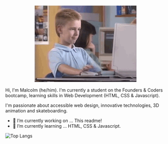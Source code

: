 <p align="center">
<img src="https://github.com/malcolmwilson8/malcolmwilson8/blob/main/thumbs-up.gif">
</p>

Hi, I'm Malcolm (he/him). I'm currently a student on the Founders & Coders bootcamp, learning skills in Web Development (HTML, CSS & Javascript).

I'm passionate about accessible web design, innovative technologies, 3D animation and skateboarding.  

- 🔭 I’m currently working on ... This readme!
- 🌱 I’m currently learning ... HTML, CSS & Javascript.

![Top Langs](https://github-readme-stats-git-masterrstaa-rickstaa.vercel.app/api?username=malcolmwilson8)
